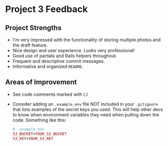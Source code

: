 # Project 3 Feedback

## Project Strengths

* I'm very impressed with the functionality of storing multiple photos and the draft feature.
* Nice design and user experience. Looks very professional!
* Good use of partials and Rails helpers throughout.
* Frequent and descriptive commit messages.
* Informative and organized `README`.

## Areas of Improvement

* See code comments marked with `CJ`
* Consider adding an `.example_env` file NOT included in your `.gitignore` that lists examples of the secret keys you used. This will help other devs to know when environment variables they need when pulling down the code. Something like this:

  ```ruby
  # .example_env
  S3_BUCKET=YOUR_S3_BUCKET
  S3_KEY=YOUR_S3_KEY
  ```